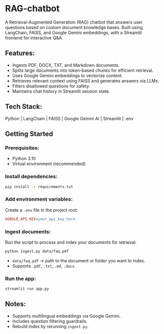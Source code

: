 # RAG-chatbot
A Retrieval-Augmented Generation (RAG) chatbot that answers user questions based on custom document knowledge bases. Built using LangChain, FAISS, and Google Gemini embeddings, with a Streamlit frontend for interactive Q&A.

## Features:
- Ingests PDF, DOCX, TXT, and Markdown documents.
- Splits large documents into token-based chunks for efficient retrieval.
- Uses Google Gemini embeddings to vectorize content.
- Retrieves relevant context using FAISS and generates answers via LLMs.
- Filters disallowed questions for safety.
- Maintains chat history in Streamlit session state.

## Tech Stack:
Python | LangChain | FAISS | Google Gemini AI | Streamlit | .env

## Getting Started
### Prerequisites:
- Python 3.10
- Virtual environment (recommended)
### Install dependencies:
```bash
pip install -r requirements.txt
```
### Add environment variables:
Create a `.env` file in the project root:
```ini
GOOGLE_API_KEY=your_api_key_here
```
### Ingest documents:
Run the script to process and index your documents for retrieval:
```bash
python ingest.py data/faq.pdf
```
- `data/faq.pdf` → path to the document or folder you want to index.
- Supports `.pdf`, `.txt`, `.md`, `.docx`.
### Run the app:
```bash
streamlit run app.py
```

## Notes:
- Supports multilingual embeddings via Google Gemini.
- Includes question filtering guardrails.
- Rebuild index by rerunning `ingest.py`.
